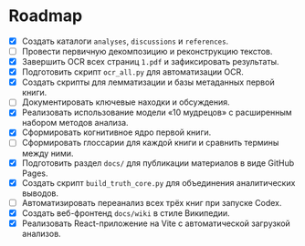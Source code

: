 # Roadmap

- [x] Создать каталоги `analyses`, `discussions` и `references`.
- [ ] Провести первичную декомпозицию и реконструкцию текстов.
- [x] Завершить OCR всех страниц `1.pdf` и зафиксировать результаты.
- [x] Подготовить скрипт `ocr_all.py` для автоматизации OCR.
- [x] Создать скрипты для лемматизации и базы метаданных первой книги.
- [ ] Документировать ключевые находки и обсуждения.
- [x] Реализовать использование модели «10 мудрецов» с расширенным набором методов анализа.
- [x] Сформировать когнитивное ядро первой книги.
- [ ] Сформировать глоссарии для каждой книги и сравнить термины между ними.
- [x] Подготовить раздел `docs/` для публикации материалов в виде GitHub Pages.
- [x] Создать скрипт `build_truth_core.py` для объединения аналитических выводов.
- [ ] Автоматизировать переанализ всех трёх книг при запуске Codex.
- [x] Создать веб-фронтенд `docs/wiki` в стиле Википедии.
- [x] Реализовать React-приложение на Vite с автоматической загрузкой анализов.
